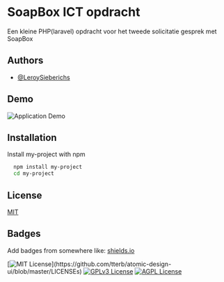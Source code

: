 
# SoapBox ICT opdracht

Een kleine PHP(laravel) opdracht voor het tweede solicitatie gesprek met SoapBox


## Authors

- [@LeroySieberichs](https://github.com/LeroySieberichs)

## Demo

 ![Application Demo](https://i.imgur.com/3hKnkUr.gif)
 
## Installation 

Install my-project with npm

```bash 
  npm install my-project
  cd my-project
```
    
## License

[MIT](https://choosealicense.com/licenses/mit/)

  
  
## Badges

Add badges from somewhere like: [shields.io](https://shields.io/)

[![MIT License](https://img.shields.io/apm/l/atomic-design-ui.svg?)](https://github.com/tterb/atomic-design-ui/blob/master/LICENSEs)
[![GPLv3 License](https://img.shields.io/badge/License-GPL%20v3-yellow.svg)](https://opensource.org/licenses/)
[![AGPL License](https://img.shields.io/badge/license-AGPL-blue.svg)](http://www.gnu.org/licenses/agpl-3.0)

  
